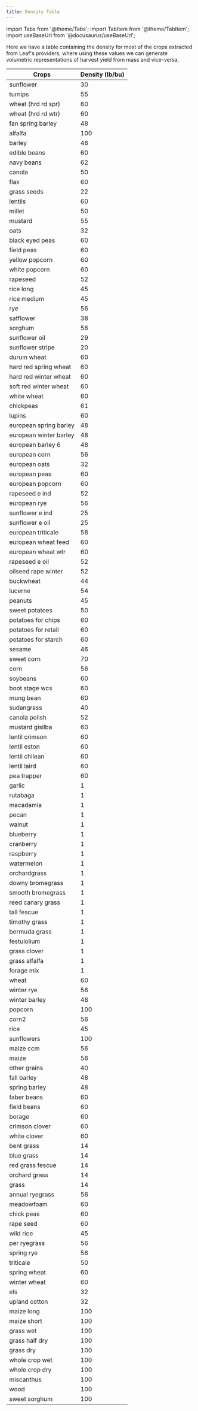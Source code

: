```yaml
---
title: Density Table
---
```


import Tabs from '@theme/Tabs';
import TabItem from '@theme/TabItem';
import useBaseUrl from '@docusaurus/useBaseUrl';

<!-- the following links are referenced throughout this document -->
[1]: https://github.com/Leaf-Agriculture/Leaf-quickstart-Postman-collection
[2]: https://tools.ietf.org/html/rfc7946
[3]: #get-all-files
[4]: #get-a-file
[5]: #get-a-file-summary
[6]: #get-a-files-images
[7]: #upload-a-file
[8]: #get-batch-upload
[9]: #get-a-files-images
[10]: alerts_events#operation-events
[11]: #get-all-batches
[12]: #merge-files
[13]: #get-a-files-units
[sample_summary]: operations_sample_output

Here we have a table containing the density for most of the crops extracted 
from Leaf's providers, where using these values we can generate volumetric representations of harvest yield from mass
and vice-versa. 

| Crops                  |Density (lb/bu)| 
|------------------------|-----| 
| sunflower              | 30  | 
| turnips                | 55  | 
| wheat (hrd rd spr)     | 60  | 
| wheat (hrd rd wtr)     | 60  | 
| fan spring barley      | 48  | 
| alfalfa                | 100 | 
| barley                 | 48  | 
| edible beans           | 60  | 
| navy beans             | 62  | 
| canola                 | 50  | 
| flax                   | 60  | 
| grass seeds            | 22  | 
| lentils                | 60  | 
| millet                 | 50  | 
| mustard                | 55  | 
| oats                   | 32  | 
| black eyed peas        | 60  | 
| field peas             | 60  | 
| yellow popcorn         | 60  | 
| white popcorn          | 60  | 
| rapeseed               | 52  | 
| rice long              | 45  | 
| rice medium            | 45  | 
| rye                    | 56  | 
| safflower              | 38  | 
| sorghum                | 56  | 
| sunflower oil          | 29  | 
| sunflower stripe       | 20  | 
| durum wheat            | 60  | 
| hard red spring wheat  | 60  | 
| hard red winter wheat  | 60  | 
| soft red winter wheat  | 60  | 
| white wheat            | 60  | 
| chickpeas              | 61  | 
| lupins                 | 60  | 
| european spring barley | 48  | 
| european winter barley | 48  | 
| european barley 6      | 48  | 
| european corn          | 56  | 
| european oats          | 32  | 
| european peas          | 60  | 
| european popcorn       | 60  | 
| rapeseed e ind         | 52  | 
| european rye           | 56  | 
| sunflower e ind        | 25  | 
| sunflower e oil        | 25  | 
| european triticale     | 58  | 
| european wheat feed    | 60  | 
| european wheat wtr     | 60  | 
| rapeseed e oil         | 52  |
| oilseed rape winter    | 52  | 
| buckwheat              | 44  | 
| lucerne                | 54  | 
| peanuts                | 45  | 
| sweet potatoes         | 50  | 
| potatoes for chips     | 60  | 
| potatoes for retail    | 60  | 
| potatoes for starch    | 60  | 
| sesame                 | 46  | 
| sweet corn             | 70  | 
| corn                   | 56  | 
| soybeans               | 60  | 
| boot stage wcs         | 60  | 
| mung bean              | 60  | 
| sudangrass             | 40  | 
| canola polish          | 52  | 
| mustard gisilba        | 60  | 
| lentil crimson         | 60  | 
| lentil eston           | 60  | 
| lentil chilean         | 60  | 
| lentil laird           | 60  | 
| pea trapper            | 60  | 
| garlic                 | 1   | 
| rutabaga               | 1   | 
| macadamia              | 1   | 
| pecan                  | 1   | 
| walnut                 | 1   | 
| blueberry              | 1   | 
| cranberry              | 1   | 
| raspberry              | 1   | 
| watermelon             | 1   | 
| orchardgrass           | 1   | 
| downy bromegrass       | 1   | 
| smooth bromegrass      | 1   | 
| reed canary grass      | 1   | 
| tall fescue            | 1   | 
| timothy grass          | 1   | 
| bermuda grass          | 1   | 
| festulolium            | 1   | 
| grass clover           | 1   | 
| grass alfalfa          | 1   | 
| forage mix             | 1   | 
| wheat                  | 60  | 
| winter rye             | 56  | 
| winter barley          | 48  | 
| popcorn                | 100 | 
| corn2                  | 56  | 
| rice                   | 45  | 
| sunflowers             | 100 | 
| maize ccm              | 56  | 
| maize                  | 56  | 
| other grains           | 40  | 
| fall barley            | 48  | 
| spring barley          | 48  | 
| faber beans            | 60  | 
| field beans            | 60  | 
| borage                 | 60  | 
| crimson clover         | 60  | 
| white clover           | 60  | 
| bent grass             | 14  | 
| blue grass             | 14  | 
| red grass fescue       | 14  | 
| orchard grass          | 14  | 
| grass                  | 14  | 
| annual ryegrass        | 56  | 
| meadowfoam             | 60  | 
| chick peas             | 60  | 
| rape seed              | 60  | 
| wild rice              | 45  | 
| per ryegrass           | 56  | 
| spring rye             | 56  | 
| triticale              | 50  | 
| spring wheat           | 60  | 
| winter wheat           | 60  | 
| els                    | 32  | 
| upland cotton          | 32  | 
| maize long             | 100 | 
| maize short            | 100 | 
| grass wet              | 100 | 
| grass half dry         | 100 | 
| grass dry              | 100 | 
| whole crop wet         | 100 | 
| whole crop dry         | 100 | 
| miscanthus             | 100 | 
| wood                   | 100 | 
| sweet sorghum          | 100 | 
